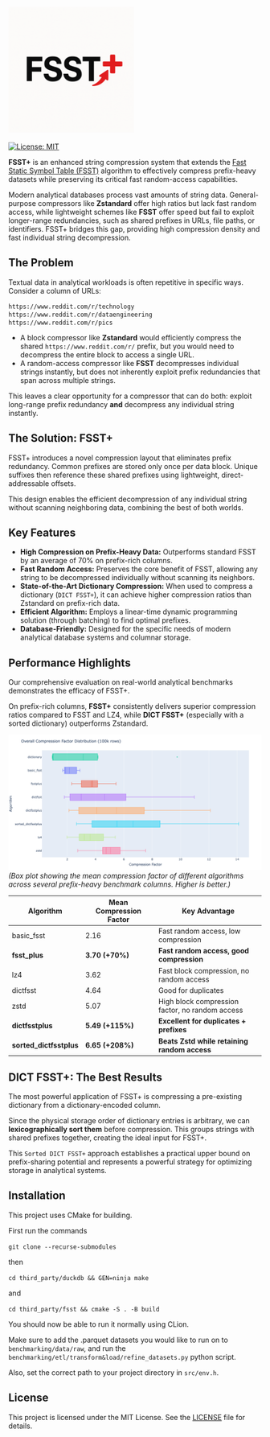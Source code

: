 

# <img src="docs/images/logo.png" alt="FSST+ Logo" width="250" style="vertical-align: middle;">

[![License: MIT](https://img.shields.io/badge/License-MIT-yellow.svg)](https://opensource.org/licenses/MIT)

**FSST+** is an enhanced string compression system that extends the [Fast Static Symbol Table (FSST)](https://github.com/cwida/fsst) algorithm to effectively compress prefix-heavy datasets while preserving its critical fast random-access capabilities.

Modern analytical databases process vast amounts of string data. General-purpose compressors like **Zstandard** offer high ratios but lack fast random access, while lightweight schemes like **FSST** offer speed but fail to exploit longer-range redundancies, such as shared prefixes in URLs, file paths, or identifiers. FSST+ bridges this gap, providing high compression density and fast individual string decompression.

## The Problem

Textual data in analytical workloads is often repetitive in specific ways. Consider a column of URLs:

```
https://www.reddit.com/r/technology
https://www.reddit.com/r/dataengineering
https://www.reddit.com/r/pics
```

- A block compressor like **Zstandard** would efficiently compress the shared `https://www.reddit.com/r/` prefix, but you would need to decompress the entire block to access a single URL.
- A random-access compressor like **FSST** decompresses individual strings instantly, but does not inherently exploit prefix redundancies that span across multiple strings.

This leaves a clear opportunity for a compressor that can do both: exploit long-range prefix redundancy **and** decompress any individual string instantly.

## The Solution: FSST+

FSST+ introduces a novel compression layout that eliminates prefix redundancy. Common prefixes are stored only once per data block. Unique suffixes then reference these shared prefixes using lightweight, direct-addressable offsets.

This design enables the efficient decompression of any individual string without scanning neighboring data, combining the best of both worlds.


## Key Features

- **High Compression on Prefix-Heavy Data:** Outperforms standard FSST by an average of 70% on prefix-rich columns.
- **Fast Random Access:** Preserves the core benefit of FSST, allowing any string to be decompressed individually without scanning its neighbors.
- **State-of-the-Art Dictionary Compression:** When used to compress a dictionary (`DICT FSST+`), it can achieve higher compression ratios than Zstandard on prefix-rich data.
- **Efficient Algorithm:** Employs a linear-time dynamic programming solution (through batching) to find optimal prefixes.
- **Database-Friendly:** Designed for the specific needs of modern analytical database systems and columnar storage.

## Performance Highlights

Our comprehensive evaluation on real-world analytical benchmarks demonstrates the efficacy of FSST+.

On prefix-rich columns, **FSST+** consistently delivers superior compression ratios compared to FSST and LZ4, while **DICT FSST+** (especially with a sorted dictionary) outperforms Zstandard.

![Aggregated Compression Factor on Prefix-Rich Datasets](docs/images/results_boxplot.png)
*(Box plot showing the mean compression factor of different algorithms across several prefix-heavy benchmark columns. Higher is better.)*

| Algorithm               | Mean Compression Factor | Key Advantage                                   |
|-------------------------|-------------------------|-------------------------------------------------|
| basic_fsst              | 2.16                    | Fast random access, low compression             |
| **fsst_plus**           | **3.70 (+70%)**         | **Fast random access, good compression**        |
| lz4                     | 3.62                    | Fast block compression, no random access        |
| dictfsst                | 4.64                    | Good for duplicates                             |
| zstd                    | 5.07                    | High block compression factor, no random access |
| **dictfsstplus**        | **5.49 (+115%)**        | **Excellent for duplicates + prefixes**         |
| **sorted_dictfsstplus** | **6.65 (+208%)**        | **Beats Zstd while retaining random access**    |

## DICT FSST+: The Best Results

The most powerful application of FSST+ is compressing a pre-existing dictionary from a dictionary-encoded column.

Since the physical storage order of dictionary entries is arbitrary, we can **lexicographically sort them** before compression. This groups strings with shared prefixes together, creating the ideal input for FSST+.

This `Sorted DICT FSST+` approach establishes a practical upper bound on prefix-sharing potential and represents a powerful strategy for optimizing storage in analytical systems.

## Installation

This project uses CMake for building.

First run the commands

```git clone --recurse-submodules```

then

```cd third_party/duckdb && GEN=ninja make```

and

``
cd third_party/fsst && cmake -S . -B build
``

You should now be able to run it normally using CLion.

Make sure to add the .parquet datasets you would like to run on to `benchmarking/data/raw`, and run the `benchmarking/etl/transform&load/refine_datasets.py` python script. 

Also, set the correct path to your project directory in `src/env.h`.

## License

This project is licensed under the MIT License. See the [LICENSE](LICENSE) file for details.